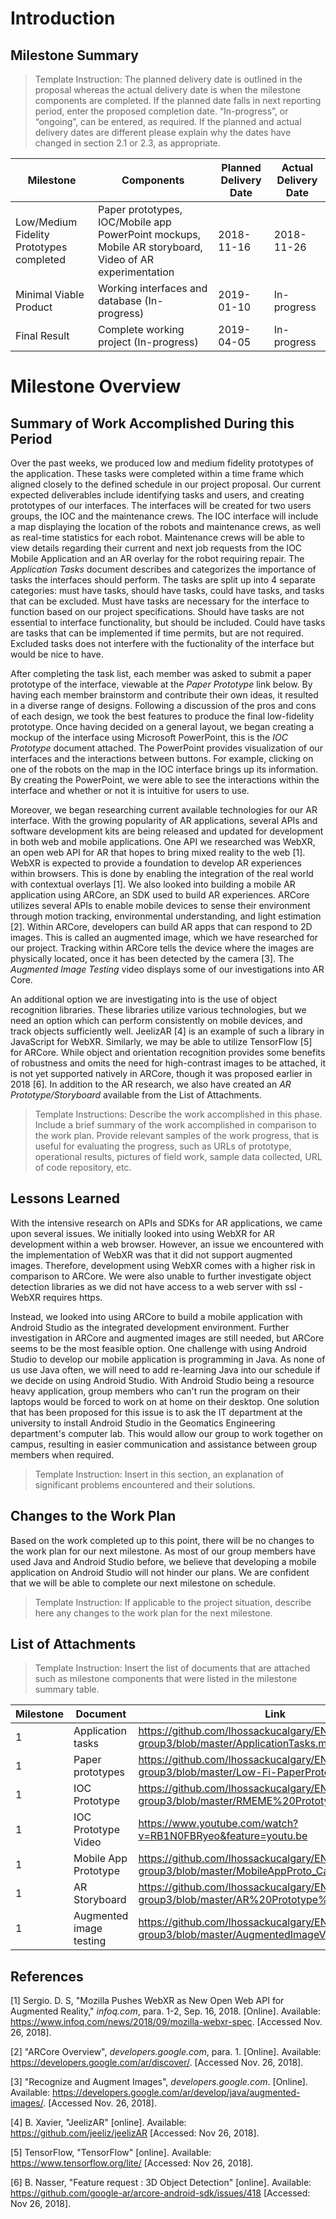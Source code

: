 # Introduction
## Milestone Summary
> Template Instruction: The planned delivery date is outlined in the proposal whereas the actual delivery date is when the milestone components are completed. If the planned date falls in next reporting period, enter the proposed completion date.  “In-progress”, or “ongoing”, can be entered, as required. If the planned and actual delivery dates are different please explain why the dates have changed in section 2.1 or 2.3, as appropriate.  

Milestone | Components | Planned Delivery Date | Actual Delivery Date
------------ | ------------- | ------------- | ------------- 
Low/Medium Fidelity Prototypes completed | Paper prototypes, IOC/Mobile app PowerPoint mockups, Mobile AR storyboard, Video of AR experimentation | 2018-11-16 |  2018-11-26
Minimal Viable Product | Working interfaces and database (In-progress) | 2019-01-10 | In-progress
Final Result | Complete working project (In-progress) | 2019-04-05 | In-progress

# Milestone Overview
## Summary of Work Accomplished During this Period

Over the past weeks, we produced low and medium fidelity prototypes of the application. These tasks were completed within a time frame which aligned closely to the defined schedule in our project proposal. Our current expected deliverables include identifying tasks and users, and creating prototypes of our interfaces. The interfaces will be created for two users groups, the IOC and the maintenance crews. The IOC interface will include a map displaying the location of the robots and maintenance crews, as well as real-time statistics for each robot. Maintenance crews will be able to view details regarding their current and next job requests from the IOC Mobile Application and an AR overlay for the robot requiring repair. The *Application Tasks* document describes and categorizes the importance of tasks the interfaces should perform. The tasks are split up into 4 separate categories: must have tasks, should have tasks, could have tasks, and tasks that can be excluded. Must have tasks are necessary for the interface to function based on our project specifications. Should have tasks are not essential to interface functionality, but should be included. Could have tasks are tasks that can be implemented if time permits, but are not required. Excluded tasks does not interfere with the fuctionality of the interface but would be nice to have.

After completing the task list, each member was asked to submit a paper prototype of the interface, viewable at the *Paper Prototype* link below. By having each member brainstorm and contribute their own ideas, it resulted in a diverse range of designs. Following a discussion of the pros and cons of each design, we took the best features to produce the final low-fidelity prototype. Once having decided on a general layout, we began creating a mockup of the interface using Microsoft PowerPoint, this is the *IOC Prototype* document attached. The PowerPoint provides visualization of our interfaces and the interactions between buttons. For example, clicking on one of the robots on the map in the IOC interface brings up its information. By creating the PowerPoint, we were able to see the interactions within the interface and whether or not it is intuitive for users to use.

Moreover, we began researching current available technologies for our AR interface. With the growing popularity of AR applications, several APIs and software development kits are being released and updated for development in both web and mobile applications. One API we researched was WebXR, an open web API for AR that hopes to bring mixed reality to the web [1]. WebXR is expected to provide a foundation to develop AR experiences within browsers. This is done by enabling the integration of the real world with contextual overlays [1]. We also looked into building a mobile AR application using ARCore, an SDK used to build AR experiences. ARCore utilizes several APIs to enable mobile devices to sense their environment through motion tracking, environmental understanding, and light estimation [2]. Within ARCore, developers can build AR apps that can respond to 2D images. This is called an augmented image, which we have researched for our project. Tracking within ARCore tells the device where the images are physically located, once it has been detected by the camera [3]. The *Augmented Image Testing* video displays some of our investigations into AR Core.

An additional option we are investigating into is the use of object recognition libraries. These libraries utilize various technologies, but we need an option which can perform consistently on mobile devices, and track objects sufficiently well. JeelizAR [4] is an example of such a library in JavaScript for WebXR. Similarly, we may be able to utilize TensorFlow [5] for ARCore. While object and orientation recognition provides some benefits of robustness and omits the need for high-contrast images to be attached, it is not yet supported natively in ARCore, though it was proposed earlier in 2018 [6]. In addition to the AR research, we also have created an *AR Prototype/Storyboard* available from the List of Attachments.

> Template Instructions: Describe the work accomplished in this phase. Include a brief summary of the work accomplished in comparison to the work plan. Provide relevant samples of the work progress, that is useful for evaluating the progress, such as URLs of prototype, operational results, pictures of field work, sample data collected, URL of code repository, etc.

## Lessons Learned

With the intensive research on APIs and SDKs for AR applications, we came upon several issues. We initially looked into using WebXR for AR development within a web browser. However, an issue we encountered with the implementation of WebXR was that it did not support augmented images. Therefore, development using WebXR comes with a higher risk in comparison to ARCore. We were also unable to further investigate object detection libraries as we did not have access to a web server with ssl - WebXR requires https.

Instead, we looked into using ARCore to build a mobile application with Android Studio as the integrated development environment. Further investigation in ARCore and augmented images are still needed, but ARCore seems to be the most feasible option. One challenge with using Android Studio to develop our mobile application is programming in Java. As none of us use Java often, we will need to add re-learning Java into our schedule if we decide on using Android Studio. With Android Studio being a resource heavy application, group members who can't run the program on their laptops would be forced to work on at home on their desktop. One solution that has been proposed for this issue is to ask the IT department at the university to install Android Studio in the Geomatics Engineering department's computer lab. This would allow our group to work together on campus, resulting in easier communication and assistance between group members when required.

> Template Instruction: Insert in this section, an explanation of significant problems encountered and their solutions.

## Changes to the Work Plan

Based on the work completed up to this point, there will be no changes to the work plan for our next milestone. As most of our group members have used Java and Android Studio before, we believe that developing a mobile application on Android Studio will not hinder our plans. We are confident that we will be able to complete our next milestone on schedule.

> Template Instruction: If applicable to the project situation, describe here any changes to the work plan for the next milestone.

## List of Attachments
> Template Instruction: Insert the list of documents that are attached such as milestone components  that were listed in the milestone summary table.

Milestone | Document | Link
------------ | ------------- | -------------  
1 | Application tasks | https://github.com/lhossackucalgary/ENGO500-2018-group3/blob/master/ApplicationTasks.md
1 | Paper prototypes | https://github.com/lhossackucalgary/ENGO500-2018-group3/blob/master/Low-Fi-PaperPrototypes.pdf
1 | IOC Prototype | https://github.com/lhossackucalgary/ENGO500-2018-group3/blob/master/RMEME%20Prototyping.pptx
1 | IOC Prototype Video | https://www.youtube.com/watch?v=RB1N0FBRyeo&feature=youtu.be
1 | Mobile App Prototype | https://github.com/lhossackucalgary/ENGO500-2018-group3/blob/master/MobileAppProto_Capstone.pptx
1 | AR Storyboard | https://github.com/lhossackucalgary/ENGO500-2018-group3/blob/master/AR%20Prototype%20Storyboard.pdf
1 | Augmented image testing | https://github.com/lhossackucalgary/ENGO500-2018-group3/blob/master/AugmentedImageVideo.mp4


## References

[1] Sergio. D. S, "Mozilla Pushes WebXR as New Open Web API for Augmented Reality," *infoq.com*, para. 1-2, Sep. 16, 2018. [Online]. Available: https://www.infoq.com/news/2018/09/mozilla-webxr-spec. [Accessed Nov. 26, 2018].

[2] "ARCore Overview", *developers.google.com*, para. 1. [Online]. Available: https://developers.google.com/ar/discover/. [Accessed Nov. 26, 2018].

[3] "Recognize and Augment Images", *developers.google.com*. [Online]. Available: https://developers.google.com/ar/develop/java/augmented-images/. [Accessed Nov. 26, 2018].

[4] B. Xavier, "JeelizAR" [online]. Available: https://github.com/jeeliz/jeelizAR [Accessed: Nov 26, 2018].

[5] TensorFlow, "TensorFlow" [online]. Available: https://www.tensorflow.org/lite/ [Accessed: Nov 26, 2018].

[6] B. Nasser, "Feature request : 3D Object Detection" [online]. Available: https://github.com/google-ar/arcore-android-sdk/issues/418 [Accessed: Nov 26, 2018].

